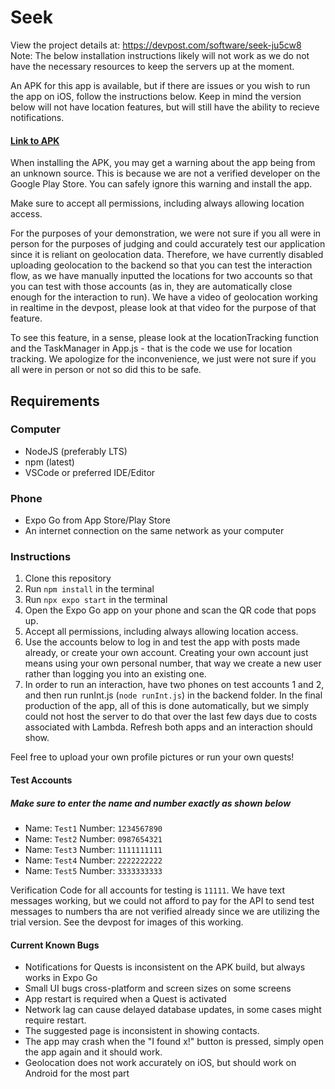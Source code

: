 # Seek

View the project details at: https://devpost.com/software/seek-ju5cw8   
Note: The below installation instructions likely will not work as we do not have the necessary resources to keep the servers up at the moment.

An APK for this app is available, but if there are issues or you wish to run the app on iOS, follow the instructions below. Keep in mind the version below will not have location features, but will still have the ability to recieve notifications.

#### [Link to APK](https://expo.dev/accounts/teamseek/projects/Seek/builds/be549367-7ecf-43b1-aa60-be54feea450e)

When installing the APK, you may get a warning about the app being from an unknown source. This is because we are not a verified developer on the Google Play Store. You can safely ignore this warning and install the app.

Make sure to accept all permissions, including always allowing location access.

For the purposes of your demonstration, we were not sure if you all were in person for the purposes of judging and could accurately test our application since it is reliant on geolocation data. Therefore, we have currently disabled uploading geolocation to the backend so that you can test the interaction flow, as we have manually inputted the locations for two accounts so that you can test with those accounts (as in, they are automatically close enough for the interaction to run). We have a video of geolocation working in realtime in the devpost, please look at that video for the purpose of that feature.

To see this feature, in a sense, please look at the locationTracking function and the TaskManager in App.js - that is the code we use for location tracking. We apologize for the inconvenience, we just were not sure if you all were in person or not so did this to be safe.

## Requirements

### Computer

- NodeJS (preferably LTS)
- npm (latest)
- VSCode or preferred IDE/Editor

### Phone

- Expo Go from App Store/Play Store
- An internet connection on the same network as your computer

### Instructions

1. Clone this repository
2. Run `npm install` in the terminal
3. Run `npx expo start` in the terminal
4. Open the Expo Go app on your phone and scan the QR code that pops up.
5. Accept all permissions, including always allowing location access.
6. Use the accounts below to log in and test the app with posts made already, or create your own account. Creating your own account just means using your own personal number, that way we create a new user rather than logging you into an existing one.
7. In order to run an interaction, have two phones on test accounts 1 and 2, and then run runInt.js (`node runInt.js`) in the backend folder. In the final production of the app, all of this is done automatically, but we simply could not host the server to do that over the last few days due to costs associated with Lambda. Refresh both apps and an interaction should show.

Feel free to upload your own profile pictures or run your own quests!

#### Test Accounts

##### Make sure to enter the name and number exactly as shown below

- Name: `Test1` Number: `1234567890`
- Name: `Test2` Number: `0987654321`
- Name: `Test3` Number: `1111111111`
- Name: `Test4` Number: `2222222222`
- Name: `Test5` Number: `3333333333`

Verification Code for all accounts for testing is `11111`. We have text messages working, but we could not afford to pay for the API to send test messages to numbers tha are not verified already since we are utilizing the trial version. See the devpost for images of this working.

#### Current Known Bugs

- Notifications for Quests is inconsistent on the APK build, but always works in Expo Go
- Small UI bugs cross-platform and screen sizes on some screens
- App restart is required when a Quest is activated
- Network lag can cause delayed database updates, in some cases might require restart.
- The suggested page is inconsistent in showing contacts.
- The app may crash when the "I found x!" button is pressed, simply open the app again and it should work.
- Geolocation does not work accurately on iOS, but should work on Android for the most part
